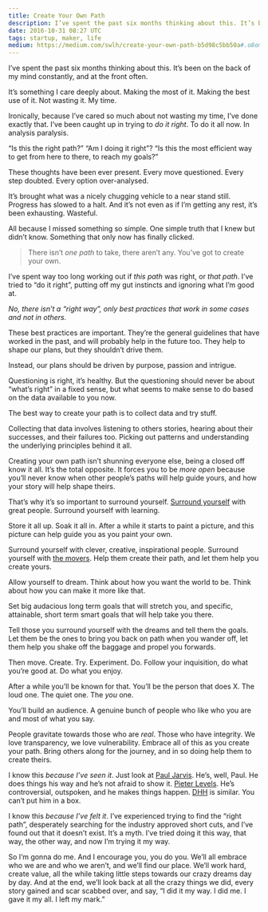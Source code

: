 ```yaml
---
title: Create Your Own Path
description: I’ve spent the past six months thinking about this. It’s been on the back of my mind constantly, and at the front often.
date: 2016-10-31 08:27 UTC
tags: startup, maker, life
medium: https://medium.com/swlh/create-your-own-path-b5d98c5bb50a#.o8omp0lns
---
```


I’ve spent the past six months thinking about this. It’s been on the back of my mind constantly, and at the front often.

It’s something I care deeply about. Making the most of it. Making the best use of it. Not wasting it. My time.

Ironically, because I’ve cared so much about not wasting my time, I’ve done exactly that. I’ve been caught up in trying to _do it right_. To do it all now. In analysis paralysis.

“Is this the right path?”
“Am I doing it right”?
“Is this the most efficient way to get from here to there, to reach my goals?”

These thoughts have been ever present. Every move questioned. Every step doubted. Every option over-analysed.

It’s brought what was a nicely chugging vehicle to a near stand still. Progress has slowed to a halt. And it’s not even as if I’m getting any rest, it’s been exhausting. Wasteful.

All because I missed something so simple. One simple truth that I knew but didn’t know. Something that only now has finally clicked.

> There isn’t _one path_ to take, there aren’t any. You’ve got to create your own.

I’ve spent way too long working out if _this path_ was right, or _that path_. I’ve tried to “do it right”, putting off my gut instincts and ignoring what I’m good at.

_No, there isn’t a “right way”, only best practices that work in some cases and not in others._

These best practices are important. They’re the general guidelines that have worked in the past, and will probably help in the future too. They help to shape our plans, but they shouldn’t drive them.

Instead, our plans should be driven by purpose, passion and intrigue.

Questioning is right, it’s healthy. But the questioning should never be about “what’s right” in a fixed sense, but what seems to make sense to do based on the data available to you now.

The best way to create your path is to collect data and try stuff.

Collecting that data involves listening to others stories, hearing about their successes, and their failures too. Picking out patterns and understanding the underlying principles behind it all.

Creating your own path isn’t shunning everyone else, being a closed off know it all. It’s the total opposite. It forces you to be _more open_ because you’ll never know when other people’s paths will help guide yours, and how your story will help shape theirs.

That’s why it’s so important to surround yourself. [Surround yourself](https://learningtolaunch.co/read#6-surround-yourself) with great people. Surround yourself with learning.

Store it all up. Soak it all in. After a while it starts to paint a picture, and this picture can help guide you as you paint your own.

Surround yourself with clever, creative, inspirational people. Surround yourself with [the movers](http://fredrivett.com/2016/10/24/move/). Help them create their path, and let them help you create yours.

Allow yourself to dream. Think about how you want the world to be. Think about how you can make it more like that.

Set big audacious long term goals that will stretch you, and specific, attainable, short term smart goals that will help take you there.

Tell those you surround yourself with the dreams and tell them the goals. Let them be the ones to bring you back on path when you wander off, let them help you shake off the baggage and propel you forwards.

Then move. Create. Try. Experiment. Do. Follow your inquisition, do what you’re good at. Do what you enjoy.

After a while you’ll be known for that. You’ll be the person that does X. The loud one. The quiet one. The _you_ one.

You’ll build an audience. A genuine bunch of people who like who you are and most of what you say.

People gravitate towards those who are _real_. Those who have integrity. We love transparency, we love vulnerability. Embrace all of this as you create your path. Bring others along for the journey, and in so doing help them to create theirs.

I know this _because I’ve seen it_. Just look at [Paul Jarvis](http://twitter.com/pjrvs). He’s, well, Paul. He does things his way and he’s not afraid to show it. [Pieter Levels](https://twitter.com/levelsio). He’s controversial, outspoken, and he makes things happen. [DHH](https://twitter.com/dhh) is similar. You can’t put him in a box.

I know this _because I’ve felt it_. I’ve experienced trying to find the “right path”, desperately searching for the industry approved short cuts, and I’ve found out that it doesn’t exist. It’s a myth. I’ve tried doing it this way, that way, the other way, and now I’m trying it my way.

So I’m gonna do me. And I encourage you, you do you. We’ll all embrace who we are and who we aren’t, and we’ll find our place. We’ll work hard, create value, all the while taking little steps towards our crazy dreams day by day. And at the end, we’ll look back at all the crazy things we did, every story gained and scar scabbed over, and say, “I did it my way. I did me. I gave it my all. I left my mark.”

